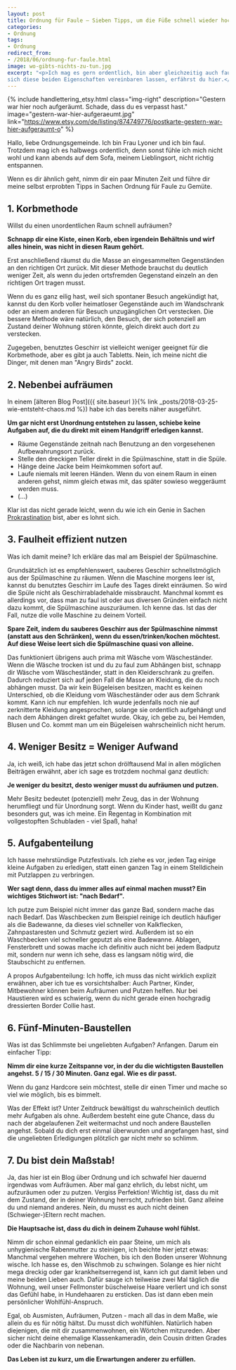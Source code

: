 ```yaml
---
layout: post
title: Ordnung für Faule – Sieben Tipps, um die Füße schnell wieder hochzulegen
categories:
- Ordnung
tags:
- Ordnung
redirect_from:
- /2018/06/ordnung-fur-faule.html
image: wo-gibts-nichts-zu-tun.jpg
excerpt: "<p>Ich mag es gern ordentlich, bin aber gleichzeitig auch faul. Wie
sich diese beiden Eigenschaften vereinbaren lassen, erfährst du hier.</p>"
---
```


{% include handlettering_etsy.html
  class="img-right"
  description="Gestern war hier noch aufgeräumt. Schade, dass du es verpasst hast."
  image="gestern-war-hier-aufgeraeumt.jpg"
  link="https://www.etsy.com/de/listing/874749776/postkarte-gestern-war-hier-aufgeraumt-o"
%}

Hallo, liebe Ordnungsgemeinde. Ich bin Frau Lyoner und ich bin faul.
Trotzdem mag ich es halbwegs ordentlich, denn sonst fühle ich mich nicht wohl
und kann abends auf dem Sofa, meinem Lieblingsort, nicht richtig entspannen.

Wenn es dir ähnlich geht, nimm dir ein paar Minuten Zeit und führe dir meine
selbst erprobten Tipps in Sachen Ordnung für Faule zu Gemüte.

## 1. Korbmethode

Willst du einen unordentlichen Raum schnell aufräumen?

**Schnapp dir eine Kiste, einen Korb, eben irgendein Behältnis und wirf
alles hinein, was nicht in diesen Raum gehört.**

Erst anschließend räumst du die Masse an eingesammelten Gegenständen an
den richtigen Ort zurück. Mit dieser Methode brauchst du deutlich
weniger Zeit, als wenn du jeden ortsfremden Gegenstand einzeln an den
richtigen Ort tragen musst.

Wenn du es ganz eilig hast, weil sich spontaner Besuch angekündigt hat,
kannst du den Korb voller heimatloser Gegenstände auch im Wandschrank
oder an einem anderen für Besuch unzugänglichen Ort verstecken. Die
bessere Methode wäre natürlich, den Besuch, der sich potenziell am
Zustand deiner Wohnung stören könnte, gleich direkt auch dort zu
verstecken.

Zugegeben, benutztes Geschirr ist vielleicht weniger geeignet für die
Korbmethode, aber es gibt ja auch Tabletts. Nein, ich meine nicht die
Dinger, mit denen man "Angry Birds" zockt.

## 2. Nebenbei aufräumen

In einem [älteren Blog Post]({{ site.baseurl }}{% link _posts/2018-03-25-wie-entsteht-chaos.md %}) habe ich das bereits näher ausgeführt.

**Um gar nicht erst Unordnung entstehen zu lassen, schiebe keine
Aufgaben auf, die du direkt mit einem Handgriff erledigen kannst.**

-   Räume Gegenstände zeitnah nach Benutzung an den vorgesehenen
    Aufbewahrungsort zurück.
-   Stelle den dreckigen Teller direkt in die Spülmaschine, statt in die
    Spüle.
-   Hänge deine Jacke beim Heimkommen sofort auf.
-   Laufe niemals mit leeren Händen. Wenn du von einem Raum in einen
    anderen gehst, nimm gleich etwas mit, das später sowieso weggeräumt
    werden muss.
-   (...)

Klar ist das nicht gerade leicht, wenn du wie ich ein Genie in Sachen
[Prokrastination](https://de.wikipedia.org/wiki/Prokrastination) bist,
aber es lohnt sich.

## 3. Faulheit effizient nutzen

Was ich damit meine? Ich erkläre das mal am Beispiel der Spülmaschine.

Grundsätzlich ist es empfehlenswert, sauberes Geschirr schnellstmöglich
aus der Spülmaschine zu räumen. Wenn die Maschine morgens leer ist,
kannst du benutztes Geschirr im Laufe des Tages direkt einräumen. So
wird die Spüle nicht als Geschirrabladehalde missbraucht. Manchmal kommt
es allerdings vor, dass man zu faul ist oder aus diversen Gründen
einfach nicht dazu kommt, die Spülmaschine auszuräumen. Ich kenne das.
Ist das der Fall, nutze die volle Maschine zu deinem Vorteil.

**Spare Zeit, indem du sauberes Geschirr aus der Spülmaschine nimmst
(anstatt aus den Schränken), wenn du essen/trinken/kochen möchtest. Auf
diese Weise leert sich die Spülmaschine quasi von alleine.**

Das funktioniert übrigens auch prima mit Wäsche vom Wäscheständer. Wenn
die Wäsche trocken ist und du zu faul zum Abhängen bist, schnapp dir
Wäsche vom Wäscheständer, statt in den Kleiderschrank zu greifen.
Dadurch reduziert sich auf jeden Fall die Masse an Kleidung, die du noch
abhängen musst. Da wir kein Bügeleisen besitzen, macht es keinen
Unterschied, ob die Kleidung vom Wäscheständer oder aus dem Schrank
kommt. Kann ich nur empfehlen. Ich wurde jedenfalls noch nie auf
zerknitterte Kleidung angesprochen, solange sie ordentlich aufgehängt
und nach dem Abhängen direkt gefaltet wurde. Okay, ich gebe zu, bei
Hemden, Blusen und Co. kommt man um ein Bügeleisen wahrscheinlich nicht
herum.

## 4. Weniger Besitz = Weniger Aufwand

Ja, ich weiß, ich habe das jetzt schon drölftausend Mal in allen
möglichen Beiträgen erwähnt, aber ich sage es trotzdem nochmal ganz
deutlich:

**Je weniger du besitzt, desto weniger musst du aufräumen und putzen.**

Mehr Besitz bedeutet (potenziell) mehr Zeug, das in der Wohnung
herumfliegt und für Unordnung sorgt. Wenn du Kinder hast, weißt du ganz
besonders gut, was ich meine. Ein Regentag in Kombination mit
vollgestopften Schubladen - viel Spaß, haha!

## 5. Aufgabenteilung

Ich hasse mehrstündige Putzfestivals. Ich ziehe es vor, jeden Tag einige
kleine Aufgaben zu erledigen, statt einen ganzen Tag in einem
Stelldichein mit Putzlappen zu verbringen.

**Wer sagt denn, dass du immer alles auf einmal machen musst? Ein
wichtiges Stichwort ist: "nach Bedarf".**

Ich putze zum Beispiel nicht immer das ganze Bad, sondern mache das nach
Bedarf. Das Waschbecken zum Beispiel reinige ich deutlich häufiger als
die Badewanne, da dieses viel schneller von Kalkflecken, Zahnpastaresten
und Schmutz geziert wird. Außerdem ist so ein Waschbecken viel schneller
geputzt als eine Badewanne. Ablagen, Fensterbrett und sowas mache ich
definitiv auch nicht bei jedem Badputz mit, sondern nur wenn ich sehe,
dass es langsam nötig wird, die Staubschicht zu entfernen.

A propos Aufgabenteilung: Ich hoffe, ich muss das nicht wirklich
explizit erwähnen, aber ich tue es vorsichtshalber: Auch Partner,
Kinder, Mitbewohner können beim Aufräumen und Putzen helfen. Nur bei
Haustieren wird es schwierig, wenn du nicht gerade einen hochgradig
dressierten Border Collie hast.

## 6. Fünf-Minuten-Baustellen

Was ist das Schlimmste bei ungeliebten Aufgaben? Anfangen.
Darum ein einfacher Tipp:

**Nimm dir eine kurze Zeitspanne vor, in der du die wichtigsten
Baustellen angehst. 5 / 15 / 30 Minuten. Ganz egal. Wie es dir passt.**

Wenn du ganz Hardcore sein möchtest, stelle dir einen Timer und mache so
viel wie möglich, bis es bimmelt.

Was der Effekt ist? Unter Zeitdruck bewältigst du wahrscheinlich
deutlich mehr Aufgaben als ohne. Außerdem besteht eine gute Chance, dass
du nach der abgelaufenen Zeit weitermachst und noch andere Baustellen
angehst. Sobald du dich erst einmal überwunden und angefangen hast, sind
die ungeliebten Erledigungen plötzlich gar nicht mehr so schlimm.

## 7. Du bist dein Maßstab!

Ja, das hier ist ein Blog über Ordnung und ich schwafel hier dauernd
irgendwas vom Aufräumen. Aber mal ganz ehrlich, du lebst nicht, um
aufzuräumen oder zu putzen. Vergiss Perfektion! Wichtig ist, dass du mit
dem Zustand, der in deiner Wohnung herrscht, zufrieden bist. Ganz
alleine du und niemand anderes. Nein, du musst es auch nicht deinen
(Schwieger-)Eltern recht machen.

**Die Hauptsache ist, dass du dich in deinem Zuhause wohl fühlst.**

Nimm dir schon einmal gedanklich ein paar Steine, um mich als
unhygienische Rabenmutter zu steinigen, ich beichte hier jetzt etwas:
Manchmal vergehen mehrere Wochen, bis ich den Boden unserer Wohnung
wische. Ich hasse es, den Wischmob zu schwingen. Solange es hier nicht
mega dreckig oder gar krankheitserregend ist, kann ich gut damit leben
und meine beiden Lieben auch. Dafür sauge ich teilweise zwei Mal täglich
die Wohnung, weil unser Fellmonster büschelweise Haare verliert und ich
sonst das Gefühl habe, in Hundehaaren zu ersticken. Das ist dann eben
mein persönlicher Wohlfühl-Anspruch.

Egal, ob Ausmisten, Aufräumen, Putzen - mach all das in dem Maße, wie
allein du es für nötig hältst. Du musst dich wohlfühlen. Natürlich haben
diejenigen, die mit dir zusammenwohnen, ein Wörtchen mitzureden. Aber
sicher nicht deine ehemalige Klassenkameradin, dein Cousin dritten
Grades oder die Nachbarin von nebenan.

**Das Leben ist zu kurz, um die Erwartungen anderer zu erfüllen.**
